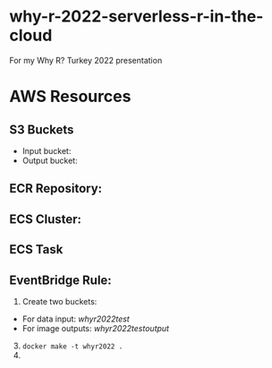 # why-r-2022-serverless-r-in-the-cloud
For my Why R? Turkey 2022 presentation

# AWS Resources

## S3 Buckets

- Input bucket:
- Output bucket:

## ECR Repository: 

## ECS Cluster:

## ECS Task

## EventBridge Rule:

1. Create two buckets:
  - For data input: _whyr2022test_
  - For image outputs: _whyr2022testoutput_
3. `docker make -t whyr2022 .`
4. 
